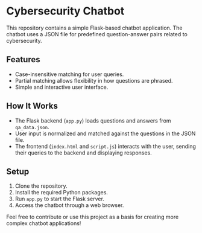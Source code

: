 # Cybersecurity Chatbot

This repository contains a simple Flask-based chatbot application. The chatbot uses a JSON file for predefined question-answer pairs related to cybersecurity. 

## Features
- Case-insensitive matching for user queries.
- Partial matching allows flexibility in how questions are phrased.
- Simple and interactive user interface.

## How It Works
- The Flask backend (`app.py`) loads questions and answers from `qa_data.json`.
- User input is normalized and matched against the questions in the JSON file.
- The frontend (`index.html` and `script.js`) interacts with the user, sending their queries to the backend and displaying responses.

## Setup
1. Clone the repository.
2. Install the required Python packages.
3. Run `app.py` to start the Flask server.
4. Access the chatbot through a web browser.

Feel free to contribute or use this project as a basis for creating more complex chatbot applications!


